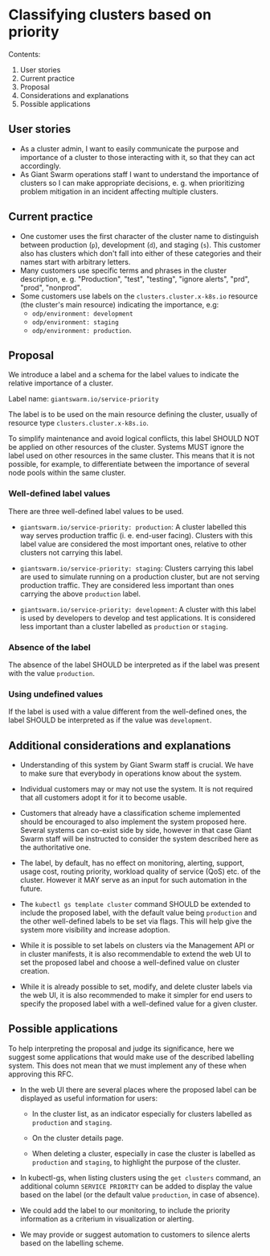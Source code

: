 # Classifying clusters based on priority

Contents:

1. User stories
2. Current practice
3. Proposal
4. Considerations and explanations
5. Possible applications

## User stories

- As a cluster admin, I want to easily communicate the purpose and importance of a cluster to those interacting with it, so that they can act accordingly.
- As Giant Swarm operations staff I want to understand the importance of clusters so I can make appropriate decisions, e. g. when prioritizing problem mitigation in an incident affecting multiple clusters.

## Current practice

- One customer uses the first character of the cluster name to distinguish between production (`p`), development (`d`), and staging (`s`). This customer also has clusters which don't fall into either of these categories and their names start with arbitrary letters.
- Many customers use specific terms and phrases in the cluster description, e. g. "Production", "test", "testing", "ignore alerts", "prd", "prod", "nonprod".
- Some customers use labels on the `clusters.cluster.x-k8s.io` resource (the cluster's main resource) indicating the importance, e.g:
    - `odp/environment: development`
    - `odp/environment: staging`
    - `odp/environment: production`.

## Proposal

We introduce a label and a schema for the label values to indicate the relative importance of a cluster.

Label name: `giantswarm.io/service-priority`

The label is to be used on the main resource defining the cluster, usually of resource type `clusters.cluster.x-k8s.io`.

To simplify maintenance and avoid logical conflicts, this label SHOULD NOT be applied on other resources of the cluster. Systems MUST ignore the label used on other resources in the same cluster. This means that it is not possible, for example, to differentiate between the importance of several node pools within the same cluster.

### Well-defined label values

There are three well-defined label values to be used.

- `giantswarm.io/service-priority: production`: A cluster labelled this way serves production traffic (i. e. end-user facing). Clusters with this label value are considered the most important ones, relative to other clusters not carrying this label.

- `giantswarm.io/service-priority: staging`: Clusters carrying this label are used to simulate running on a production cluster, but are not serving production traffic. They are considered less important than ones carrying the above `production` label.

- `giantswarm.io/service-priority: development`: A cluster with this label is used by developers to develop and test applications. It is considered less important than a cluster labelled as `production` or `staging`.

### Absence of the label

The absence of the label SHOULD be interpreted as if the label was present with the value `production`.

### Using undefined values

If the label is used with a value different from the well-defined ones, the label SHOULD be interpreted as if the value was `development`.

## Additional considerations and explanations

- Understanding of this system by Giant Swarm staff is crucial. We have to make sure that everybody in operations know about the system.

- Individual customers may or may not use the system. It is not required that all customers adopt it for it to become usable.

- Customers that already have a classification scheme implemented should be encouraged to also implement the system proposed here. Several systems can co-exist side by side, however in that case Giant Swarm staff will be instructed to consider the system described here as the authoritative one.

- The label, by default, has no effect on monitoring, alerting, support, usage cost, routing priority, workload quality of service (QoS) etc. of the cluster. However it MAY serve as an input for such automation in the future.

- The `kubectl gs template cluster` command SHOULD be extended to include the proposed label, with the default value being `production` and the other well-defined labels to be set via flags. This will help give the system more visibility and increase adoption.

- While it is possible to set labels on clusters via the Management API or in cluster manifests, it is also recommendable to extend the web UI to set the proposed label and choose a well-defined value on cluster creation.

- While it is already possible to set, modify, and delete cluster labels via the web UI, it is also recommended to make it simpler for end users to specify the proposed label with a well-defined value for a given cluster.

## Possible applications

To help interpreting the proposal and judge its significance, here we suggest some applications that would make use of the described labelling system. This does not mean that we must implement any of these when approving this RFC.

- In the web UI there are several places where the proposed label can be displayed as useful information for users:

    - In the cluster list, as an indicator especially for clusters labelled as `production` and `staging`.

    - On the cluster details page.

    - When deleting a cluster, especially in case the cluster is labelled as `production` and `staging`, to highlight the purpose of the cluster.

- In kubectl-gs, when listing clusters using the `get clusters` command, an additional column `SERVICE PRIORITY` can be added to display the value based on the label (or the default value `production`, in case of absence).

- We could add the label to our monitoring, to include the priority information as a criterium in visualization or alerting.

- We may provide or suggest automation to customers to silence alerts based on the labelling scheme.
